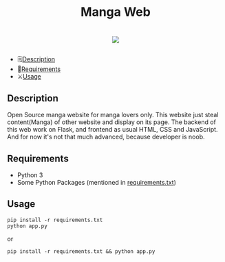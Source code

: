 # <h1 align="center">Manga Web</h1>

# <p align="center"><a href="https://github.com/AJTimePyro/manga-web"><img src="https://github-readme-stats.vercel.app/api/pin?username=AJTimePyro&show_icons=true&theme=dracula&hide_border=true&repo=manga-web"></a></p>

* :spiral_notepad:[Description](#Description)
* :memo:[Requirements](#Requirements)
* :crossed_swords:[Usage](#Usage)


## Description
Open Source manga website for manga lovers only.
This website just steal content(Manga) of other website and display on its page.
The backend of this web work on Flask, and frontend as usual HTML, CSS and JavaScript.
And for now it's not that much advanced, because developer is noob.

## Requirements
* Python 3
* Some Python Packages (mentioned in [requirements.txt](requirements.txt))

## Usage
```
pip install -r requirements.txt
python app.py
```
or
```
pip install -r requirements.txt && python app.py
```